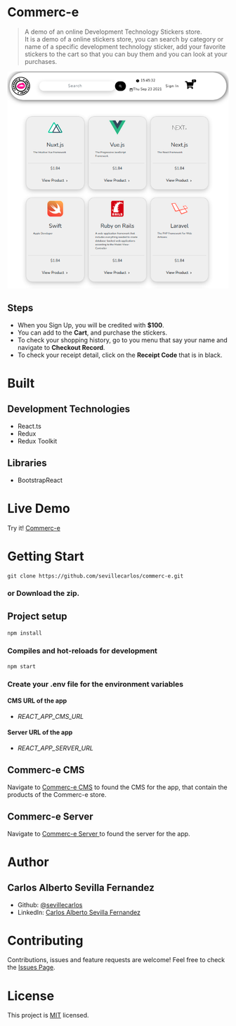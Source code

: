 # Commerc-e
> A demo of an online Development Technology Stickers store. <br/>
> It is a demo of a online stickers store, you can search by category or name of a specific development technology sticker, add your favorite stickers to the cart  so that you can buy them and you can look at your purchases.

![Commerc-e!](/assets/images/commerc-e-image.png "Commerc-e")

## Steps
* When you Sign Up, you will be credited with **$100**.
* You can add to the **Cart**, and purchase the stickers.
* To check your shopping history, go to you menu that say your name and navigate to **Checkout Record**.
* To check your receipt detail, click on the **Receipt Code** that is in black.

# Built
## Development Technologies
- React.ts 
- Redux
- Redux Toolkit
## Libraries
- BootstrapReact
# Live Demo
Try it! [Commerc-e ](https://commerc-e.netlify.app/)

# Getting Start
```
git clone https://github.com/sevillecarlos/commerc-e.git
```
### or Download the zip.
## Project setup
```
npm install
```
### Compiles and hot-reloads for development
```
npm start
```
### Create your .env file for the environment variables
#### CMS URL of the app
* *REACT_APP_CMS_URL*
#### Server URL of the app
* *REACT_APP_SERVER_URL*

## Commerc-e CMS
Navigate to [Commerc-e CMS](https://github.com/sevillecarlos/commerc-e-cms) to found the CMS for the app, that contain the products of the Commerc-e store.

## Commerc-e Server
Navigate to [Commerc-e Server ](https://github.com/sevillecarlos/commerc-e-server) to found the server for the app.


# Author
## Carlos Alberto Sevilla Fernandez
* Github: [@sevillecarlos](https://github.com/sevillecarlos)
* LinkedIn: [Carlos Alberto Sevilla Fernandez](https://github.com/sevillecarlos)

# Contributing
Contributions, issues and feature requests are welcome!
Feel free to check the [Issues Page](https://github.com/sevillecarlos/commerc-e/issues).

# License
This project is [MIT](https://opensource.org/licenses/MIT) licensed.



